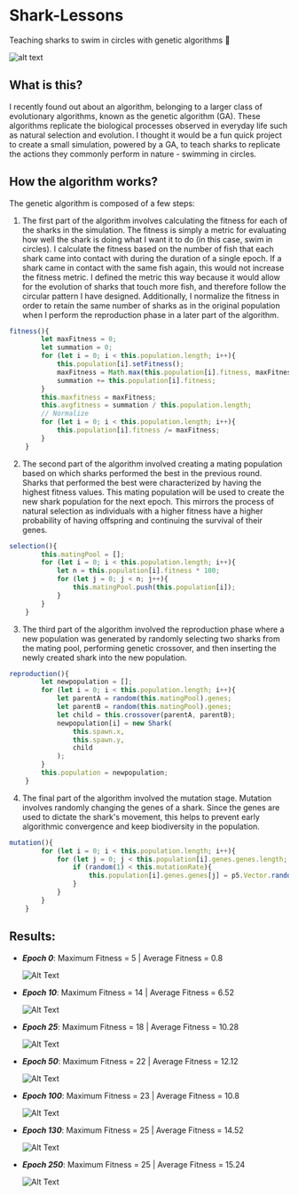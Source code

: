 # Shark-Lessons
Teaching sharks to swim in circles with genetic algorithms :shark:

![alt text](sharks.jpg)

## What is this?
I recently found out about an algorithm, belonging to a larger class of evolutionary algorithms, known as the genetic algorithm (GA). These algorithms replicate the biological processes observed in everyday life such as natural selection and evolution. I thought it would be a fun quick project to create a small simulation, powered by a GA, to teach sharks to replicate the actions they commonly perform in nature - swimming in circles.

## How the algorithm works?
The genetic algorithm is composed of a few steps:
1. The first part of the algorithm involves calculating the fitness for each of the sharks in the simulation. The fitness is simply a metric for evaluating how well the shark is doing what I want it to do (in this case, swim in circles). I calculate the fitness based on the number of fish that each shark came into contact with during the duration of a single epoch. If a shark came in contact with the same fish again, this would not increase the fitness metric. I defined the metric this way because it would allow for the evolution of sharks that touch more fish, and therefore follow the circular pattern I have designed. Additionally, I normalize the fitness in order to retain the same number of sharks as in the original population when I perform the reproduction phase in a later part of the algorithm.
```javascript
fitness(){
        let maxFitness = 0;
        let summation = 0;
        for (let i = 0; i < this.population.length; i++){
            this.population[i].setFitness();
            maxFitness = Math.max(this.population[i].fitness, maxFitness);
            summation += this.population[i].fitness;
        }
        this.maxfitness = maxFitness;
        this.avgfitness = summation / this.population.length;
        // Normalize
        for (let i = 0; i < this.population.length; i++){
            this.population[i].fitness /= maxFitness;
        }
    }
```
2. The second part of the algorithm involved creating a mating population based on which sharks performed the best in the previous round. Sharks that performed the best were characterized by having the highest fitness values. This mating population will be used to create the new shark population for the next epoch. This mirrors the process of natural selection as individuals with a higher fitness have a higher probability of having offspring and continuing the survival of their genes.
```javascript
selection(){
        this.matingPool = [];
        for (let i = 0; i < this.population.length; i++){
            let n = this.population[i].fitness * 100;
            for (let j = 0; j < n; j++){
                this.matingPool.push(this.population[i]);
            }
        }
    }
```
3. The third part of the algorithm involved the reproduction phase where a new population was generated by randomly selecting two sharks from the mating pool, performing genetic crossover, and then inserting the newly created shark into the new population.
```javascript
reproduction(){
        let newpopulation = [];
        for (let i = 0; i < this.population.length; i++){
            let parentA = random(this.matingPool).genes;
            let parentB = random(this.matingPool).genes;
            let child = this.crossover(parentA, parentB);
            newpopulation[i] = new Shark(
                this.spawn.x,
                this.spawn.y,
                child
            );
        }
        this.population = newpopulation;
    }
```
4. The final part of the algorithm involved the mutation stage. Mutation involves randomly changing the genes of a shark. Since the genes are used to dictate the shark's movement, this helps to prevent early algorithmic convergence and keep biodiversity in the population.
```javascript
mutation(){
        for (let i = 0; i < this.population.length; i++){
            for (let j = 0; j < this.population[i].genes.genes.length; j++){
                if (random(1) < this.mutationRate){
                    this.population[i].genes.genes[j] = p5.Vector.random2D().setMag(0.17);
                }
            }
        }
    }
```

## Results:
- ***Epoch 0***:   Maximum Fitness = 5  | Average Fitness = 0.8
  
  ![Alt Text](/output/epoch0-max5-avg0.8.gif)
- ***Epoch 10***:  Maximum Fitness = 14 | Average Fitness = 6.52 

  ![Alt Text](/output/epoch10-max14-avg6.52.gif)
- ***Epoch 25***:  Maximum Fitness = 18 | Average Fitness = 10.28

  ![Alt Text](/output/epoch25-max18-avg10.28.gif)
- ***Epoch 50***:  Maximum Fitness = 22 | Average Fitness = 12.12

  ![Alt Text](/output/epoch50-max22-avg12.12.gif)  
- ***Epoch 100***: Maximum Fitness = 23 | Average Fitness = 10.8

  ![Alt Text](/output/epoch100-max23-avg10.8.gif)
- ***Epoch 130***: Maximum Fitness = 25 | Average Fitness = 14.52

  ![Alt Text](/output/epoch130-max25-avg14.52.gif)
- ***Epoch 250***: Maximum Fitness = 25 | Average Fitness = 15.24

  ![Alt Text](/output/epoch250-max25-avg15.24.gif)
